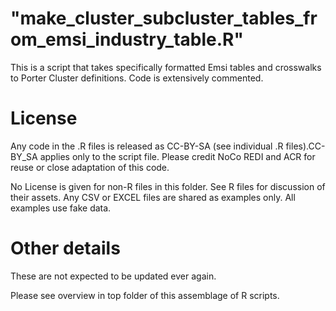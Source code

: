 # "make_cluster_subcluster_tables_from_emsi_industry_table.R"

This is a script that takes specifically formatted Emsi tables and crosswalks to Porter Cluster definitions. Code is extensively commented.


# License

Any code in the .R files is released as CC-BY-SA (see individual .R files).CC-BY_SA applies only to the script file. Please credit NoCo REDI and ACR for reuse or close adaptation of this code.

No License is given for non-R files in this folder. See R files for discussion of their assets. Any CSV or EXCEL files are shared as examples only. All examples use fake data.


# Other details

These are not expected to be updated ever again.


Please see overview in top folder of this assemblage of R scripts.
